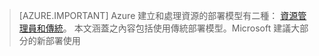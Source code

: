 > [AZURE.IMPORTANT] Azure 建立和處理資源的部署模型有二種：  [資源管理員和傳統](../articles/resource-manager-deployment-model.md)。  本文涵蓋之內容包括使用傳統部署模型。Microsoft 建議大部分的新部署使用
<!----HONumber=AcomDC_0218_2016-->